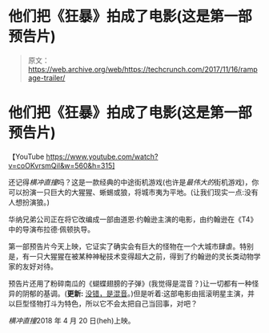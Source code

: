 # 他们把《狂暴》拍成了电影(这是第一部预告片)

> 原文：<https://web.archive.org/web/https://techcrunch.com/2017/11/16/rampage-trailer/>

# 他们把《狂暴》拍成了电影(这是第一部预告片)

【YouTube https://www.youtube.com/watch?v=coOKvrsmQiI&w=560&h=315]

还记得*横冲直撞*吗？这是一款经典的中途街机游戏(也许是*最伟大的*街机游戏)，你可以扮演一只巨大的大猩猩、蜥蜴或狼，将城市夷为平地。(让我们现实一点:没有人想扮演狼。)

华纳兄弟公司正在将它改编成一部由道恩·约翰逊主演的电影，由约翰逊在《T4》中的导演布拉德·佩顿执导。

第一部预告片今天上映，它证实了确实会有巨大的怪物在一个大城市肆虐。特别是，有一只大猩猩在被某种神秘技术变得超大之前，得到了约翰逊的灵长类动物学家的友好对待。

预告片还用了粉碎南瓜的《蝴蝶翅膀的子弹》(我觉得是混音？)让一切都有一种怪异的阴郁的基调。(**更新:** [没错，是混音](https://web.archive.org/web/20230307142248/http://www.imascore.com/rampage-main-trailer-custom-music-imascore)。)但是听着:这部电影由摇滚明星主演，并以巨型怪物打斗为特色，所以它不会太把自己当回事，对吧？

*横冲直撞*2018 年 4 月 20 日(heh)上映。